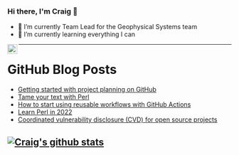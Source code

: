 ### Hi there, I'm Craig 👋

<!--
**CraigTeelFugro/CraigTeelFugro** is a ✨ _special_ ✨ repository because its `README.md` (this file) appears on your GitHub profile.

Here are some ideas to get you started:
-->

- 🔭 I’m currently Team Lead for the Geophysical Systems team
- 🌱 I’m currently learning everything I can

[<img align="left" alt="Craig Teel | LinkedIn" width="22px" src="https://cdn.jsdelivr.net/npm/simple-icons@v3/icons/linkedin.svg" />][linkedin]

---

# GitHub Blog Posts

<!-- BLOG-POST-LIST:START -->
- [Getting started with project planning on GitHub](https://github.blog/2022-02-11-getting-started-with-project-planning-on-github/)
- [Tame your text with Perl](https://opensource.com/article/22/2/text-based-code-perl)
- [How to start using reusable workflows with GitHub Actions](https://github.blog/2022-02-10-using-reusable-workflows-github-actions/)
- [Learn Perl in 2022](https://opensource.com/article/22/2/perl-cheat-sheet)
- [Coordinated vulnerability disclosure &lpar;CVD&rpar; for open source projects](https://github.blog/2022-02-09-coordinated-vulnerability-disclosure-cvd-open-source-projects/)
<!-- BLOG-POST-LIST:END -->

## [![Craig's github stats](https://github-readme-stats.vercel.app/api?username=craigteelfugro)](https://github.com/anuraghazra/github-readme-stats)


[linkedin]: https://linkedin.com/in/craig-teel-b8786771
